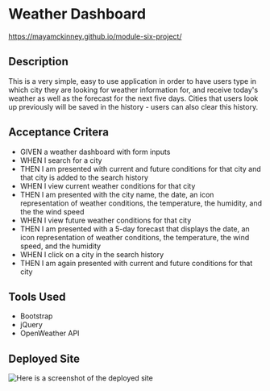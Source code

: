 # Weather Dashboard

https://mayamckinney.github.io/module-six-project/

## Description

This is a very simple, easy to use application in order to have users type in which city they are looking for weather information for, and receive today's weather as well as the forecast for the next five days. Cities that users look up previously will be saved in the history - users can also clear this history.

## Acceptance Critera

* GIVEN a weather dashboard with form inputs
* WHEN I search for a city
* THEN I am presented with current and future conditions for that city and that city is added to the search history
* WHEN I view current weather conditions for that city
* THEN I am presented with the city name, the date, an icon representation of weather conditions, the temperature, the humidity, and the the wind speed
* WHEN I view future weather conditions for that city
* THEN I am presented with a 5-day forecast that displays the date, an icon representation of weather conditions, the temperature, the wind speed, and the humidity
* WHEN I click on a city in the search history
* THEN I am again presented with current and future conditions for that city

## Tools Used

* Bootstrap
* jQuery
* OpenWeather API

## Deployed Site

![Here is a screenshot of the deployed site](https://i.ibb.co/1Q4Y2FZ/635135816351.jpg)
